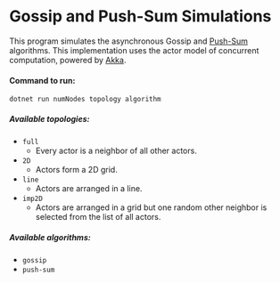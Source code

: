 # Gossip and Push-Sum Simulations

This program simulates the asynchronous Gossip and [Push-Sum](https://www.cs.cornell.edu/johannes/papers/2003/focs2003-gossip.pdf) algorithms. This implementation uses the actor model of concurrent computation, powered by [Akka](https://getakka.net/).

#### Command to run: 
`dotnet run numNodes topology algorithm`

##### Available topologies:
 - `full`
   - Every actor is a neighbor of all other actors.
 - `2D`
   - Actors form a 2D grid.
 - `line`
   - Actors are arranged in a line.
 - `imp2D`
   - Actors are arranged in a grid but one random other neighbor
      is selected from the list of all actors.

##### Available algorithms:
- `gossip`
- `push-sum` 
